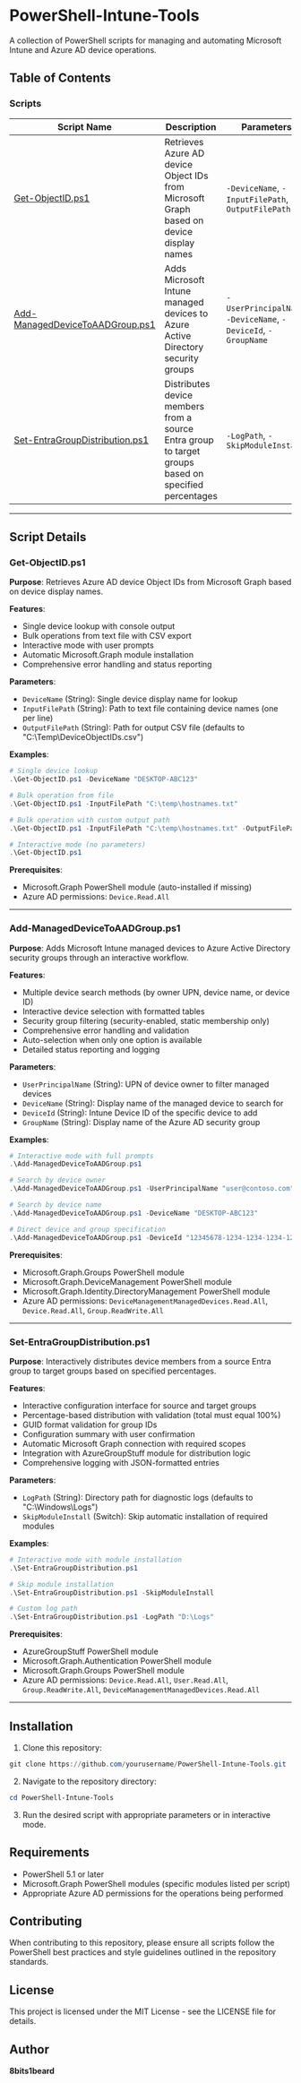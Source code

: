# PowerShell-Intune-Tools

A collection of PowerShell scripts for managing and automating Microsoft Intune and Azure AD device operations.

## Table of Contents

### Scripts

| Script Name | Description | Parameters | Usage |
|-------------|-------------|------------|-------|
| [Get-ObjectID.ps1](#get-objectidps1) | Retrieves Azure AD device Object IDs from Microsoft Graph based on device display names | `-DeviceName`, `-InputFilePath`, `-OutputFilePath` | Single device lookup or bulk operations from file |
| [Add-ManagedDeviceToAADGroup.ps1](#add-manageddevicetoaadgroupps1) | Adds Microsoft Intune managed devices to Azure Active Directory security groups | `-UserPrincipalName`, `-DeviceName`, `-DeviceId`, `-GroupName` | Interactive workflow to add devices to security groups |
| [Set-EntraGroupDistribution.ps1](#set-entragroupdistributionps1) | Distributes device members from a source Entra group to target groups based on specified percentages | `-LogPath`, `-SkipModuleInstall` | Interactive percentage-based group distribution |

---

## Script Details

### Get-ObjectID.ps1

**Purpose**: Retrieves Azure AD device Object IDs from Microsoft Graph based on device display names.

**Features**:
- Single device lookup with console output
- Bulk operations from text file with CSV export
- Interactive mode with user prompts
- Automatic Microsoft.Graph module installation
- Comprehensive error handling and status reporting

**Parameters**:
- `DeviceName` (String): Single device display name for lookup
- `InputFilePath` (String): Path to text file containing device names (one per line)
- `OutputFilePath` (String): Path for output CSV file (defaults to "C:\Temp\DeviceObjectIDs.csv")

**Examples**:
```powershell
# Single device lookup
.\Get-ObjectID.ps1 -DeviceName "DESKTOP-ABC123"

# Bulk operation from file
.\Get-ObjectID.ps1 -InputFilePath "C:\temp\hostnames.txt"

# Bulk operation with custom output path
.\Get-ObjectID.ps1 -InputFilePath "C:\temp\hostnames.txt" -OutputFilePath "C:\temp\results.csv"

# Interactive mode (no parameters)
.\Get-ObjectID.ps1
```

**Prerequisites**:
- Microsoft.Graph PowerShell module (auto-installed if missing)
- Azure AD permissions: `Device.Read.All`

---

### Add-ManagedDeviceToAADGroup.ps1

**Purpose**: Adds Microsoft Intune managed devices to Azure Active Directory security groups through an interactive workflow.

**Features**:
- Multiple device search methods (by owner UPN, device name, or device ID)
- Interactive device selection with formatted tables
- Security group filtering (security-enabled, static membership only)
- Comprehensive error handling and validation
- Auto-selection when only one option is available
- Detailed status reporting and logging

**Parameters**:
- `UserPrincipalName` (String): UPN of device owner to filter managed devices
- `DeviceName` (String): Display name of the managed device to search for
- `DeviceId` (String): Intune Device ID of the specific device to add
- `GroupName` (String): Display name of the Azure AD security group

**Examples**:
```powershell
# Interactive mode with full prompts
.\Add-ManagedDeviceToAADGroup.ps1

# Search by device owner
.\Add-ManagedDeviceToAADGroup.ps1 -UserPrincipalName "user@contoso.com"

# Search by device name
.\Add-ManagedDeviceToAADGroup.ps1 -DeviceName "DESKTOP-ABC123"

# Direct device and group specification
.\Add-ManagedDeviceToAADGroup.ps1 -DeviceId "12345678-1234-1234-1234-123456789012" -GroupName "Security-Devices"
```

**Prerequisites**:
- Microsoft.Graph.Groups PowerShell module
- Microsoft.Graph.DeviceManagement PowerShell module
- Microsoft.Graph.Identity.DirectoryManagement PowerShell module
- Azure AD permissions: `DeviceManagementManagedDevices.Read.All`, `Device.Read.All`, `Group.ReadWrite.All`

---

### Set-EntraGroupDistribution.ps1

**Purpose**: Interactively distributes device members from a source Entra group to target groups based on specified percentages.

**Features**:
- Interactive configuration interface for source and target groups
- Percentage-based distribution with validation (total must equal 100%)
- GUID format validation for group IDs
- Configuration summary with user confirmation
- Automatic Microsoft Graph connection with required scopes
- Integration with AzureGroupStuff module for distribution logic
- Comprehensive logging with JSON-formatted entries

**Parameters**:
- `LogPath` (String): Directory path for diagnostic logs (defaults to "C:\Windows\Logs")
- `SkipModuleInstall` (Switch): Skip automatic installation of required modules

**Examples**:
```powershell
# Interactive mode with module installation
.\Set-EntraGroupDistribution.ps1

# Skip module installation
.\Set-EntraGroupDistribution.ps1 -SkipModuleInstall

# Custom log path
.\Set-EntraGroupDistribution.ps1 -LogPath "D:\Logs"
```

**Prerequisites**:
- AzureGroupStuff PowerShell module
- Microsoft.Graph.Authentication PowerShell module
- Microsoft.Graph.Groups PowerShell module
- Azure AD permissions: `Device.Read.All`, `User.Read.All`, `Group.ReadWrite.All`, `DeviceManagementManagedDevices.Read.All`

---

## Installation

1. Clone this repository:
```powershell
git clone https://github.com/yourusername/PowerShell-Intune-Tools.git
```

2. Navigate to the repository directory:
```powershell
cd PowerShell-Intune-Tools
```

3. Run the desired script with appropriate parameters or in interactive mode.

## Requirements

- PowerShell 5.1 or later
- Microsoft.Graph PowerShell modules (specific modules listed per script)
- Appropriate Azure AD permissions for the operations being performed

## Contributing

When contributing to this repository, please ensure all scripts follow the PowerShell best practices and style guidelines outlined in the repository standards.

## License

This project is licensed under the MIT License - see the LICENSE file for details.

## Author

**8bits1beard**